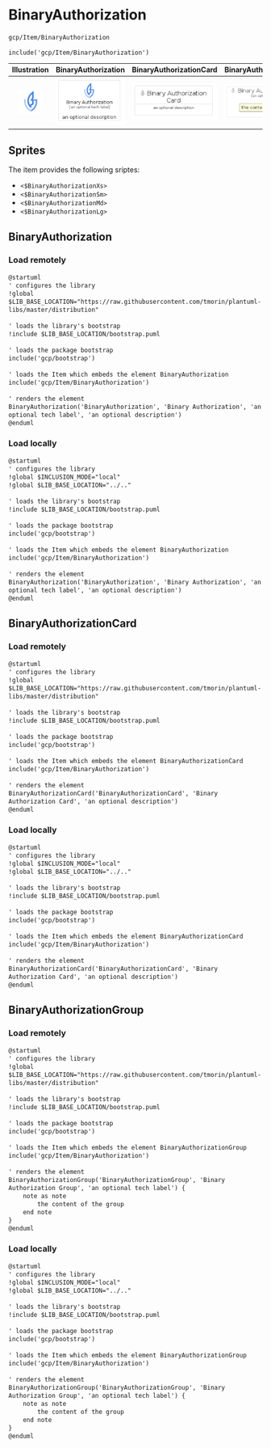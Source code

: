 # BinaryAuthorization


```text
gcp/Item/BinaryAuthorization
```

```text
include('gcp/Item/BinaryAuthorization')
```



| Illustration | BinaryAuthorization | BinaryAuthorizationCard | BinaryAuthorizationGroup |
| :---: | :---: | :---: | :---: |
| ![illustration for Illustration](../../gcp/Item/BinaryAuthorization.png) | ![illustration for BinaryAuthorization](../../gcp/Item/BinaryAuthorization.Local.png) | ![illustration for BinaryAuthorizationCard](../../gcp/Item/BinaryAuthorizationCard.Local.png) | ![illustration for BinaryAuthorizationGroup](../../gcp/Item/BinaryAuthorizationGroup.Local.png) |



## Sprites
The item provides the following sriptes:

- `<$BinaryAuthorizationXs>`
- `<$BinaryAuthorizationSm>`
- `<$BinaryAuthorizationMd>`
- `<$BinaryAuthorizationLg>`





## BinaryAuthorization

### Load remotely
```plantuml
@startuml
' configures the library
!global $LIB_BASE_LOCATION="https://raw.githubusercontent.com/tmorin/plantuml-libs/master/distribution"

' loads the library's bootstrap
!include $LIB_BASE_LOCATION/bootstrap.puml

' loads the package bootstrap
include('gcp/bootstrap')

' loads the Item which embeds the element BinaryAuthorization
include('gcp/Item/BinaryAuthorization')

' renders the element
BinaryAuthorization('BinaryAuthorization', 'Binary Authorization', 'an optional tech label', 'an optional description')
@enduml
```

### Load locally
```plantuml
@startuml
' configures the library
!global $INCLUSION_MODE="local"
!global $LIB_BASE_LOCATION="../.."

' loads the library's bootstrap
!include $LIB_BASE_LOCATION/bootstrap.puml

' loads the package bootstrap
include('gcp/bootstrap')

' loads the Item which embeds the element BinaryAuthorization
include('gcp/Item/BinaryAuthorization')

' renders the element
BinaryAuthorization('BinaryAuthorization', 'Binary Authorization', 'an optional tech label', 'an optional description')
@enduml
```

## BinaryAuthorizationCard

### Load remotely
```plantuml
@startuml
' configures the library
!global $LIB_BASE_LOCATION="https://raw.githubusercontent.com/tmorin/plantuml-libs/master/distribution"

' loads the library's bootstrap
!include $LIB_BASE_LOCATION/bootstrap.puml

' loads the package bootstrap
include('gcp/bootstrap')

' loads the Item which embeds the element BinaryAuthorizationCard
include('gcp/Item/BinaryAuthorization')

' renders the element
BinaryAuthorizationCard('BinaryAuthorizationCard', 'Binary Authorization Card', 'an optional description')
@enduml
```

### Load locally
```plantuml
@startuml
' configures the library
!global $INCLUSION_MODE="local"
!global $LIB_BASE_LOCATION="../.."

' loads the library's bootstrap
!include $LIB_BASE_LOCATION/bootstrap.puml

' loads the package bootstrap
include('gcp/bootstrap')

' loads the Item which embeds the element BinaryAuthorizationCard
include('gcp/Item/BinaryAuthorization')

' renders the element
BinaryAuthorizationCard('BinaryAuthorizationCard', 'Binary Authorization Card', 'an optional description')
@enduml
```

## BinaryAuthorizationGroup

### Load remotely
```plantuml
@startuml
' configures the library
!global $LIB_BASE_LOCATION="https://raw.githubusercontent.com/tmorin/plantuml-libs/master/distribution"

' loads the library's bootstrap
!include $LIB_BASE_LOCATION/bootstrap.puml

' loads the package bootstrap
include('gcp/bootstrap')

' loads the Item which embeds the element BinaryAuthorizationGroup
include('gcp/Item/BinaryAuthorization')

' renders the element
BinaryAuthorizationGroup('BinaryAuthorizationGroup', 'Binary Authorization Group', 'an optional tech label') {
    note as note
        the content of the group
    end note
}
@enduml
```

### Load locally
```plantuml
@startuml
' configures the library
!global $INCLUSION_MODE="local"
!global $LIB_BASE_LOCATION="../.."

' loads the library's bootstrap
!include $LIB_BASE_LOCATION/bootstrap.puml

' loads the package bootstrap
include('gcp/bootstrap')

' loads the Item which embeds the element BinaryAuthorizationGroup
include('gcp/Item/BinaryAuthorization')

' renders the element
BinaryAuthorizationGroup('BinaryAuthorizationGroup', 'Binary Authorization Group', 'an optional tech label') {
    note as note
        the content of the group
    end note
}
@enduml
```

